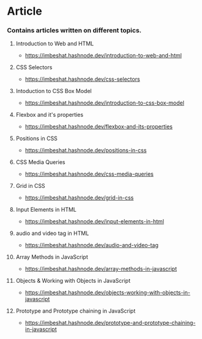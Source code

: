 # Article
### Contains articles written on different topics.

1. Introduction to Web and HTML
   - https://imbeshat.hashnode.dev/introduction-to-web-and-html
   
2. CSS Selectors
   - https://imbeshat.hashnode.dev/css-selectors

3. Intoduction to CSS Box Model
   - https://imbeshat.hashnode.dev/introduction-to-css-box-model

4. Flexbox and it's properties
   - https://imbeshat.hashnode.dev/flexbox-and-its-properties

5. Positions in CSS
   - https://imbeshat.hashnode.dev/positions-in-css
   
6. CSS Media Queries
   - https://imbeshat.hashnode.dev/css-media-queries
   
7. Grid in CSS
   - https://imbeshat.hashnode.dev/grid-in-css

8. Input Elements in HTML
   - https://imbeshat.hashnode.dev/input-elements-in-html

9. audio and video tag in HTML
   - https://imbeshat.hashnode.dev/audio-and-video-tag
   
11. Array Methods in JavaScript
      - https://imbeshat.hashnode.dev/array-methods-in-javascript
 
12. Objects & Working with Objects in JavaScript
      - https://imbeshat.hashnode.dev/objects-working-with-objects-in-javascript
      
13. Prototype and Prototype chaining in JavaScript
      - https://imbeshat.hashnode.dev/prototype-and-prototype-chaining-in-javascript
